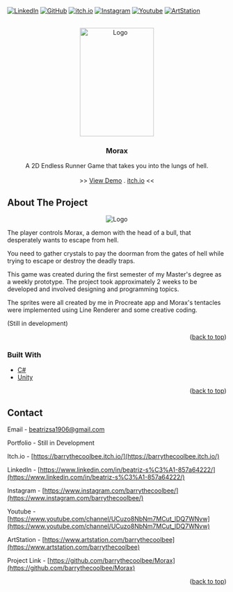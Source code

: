 <div id="top"></div>

[![LinkedIn][linkedin-shield]][linkedin-url]
[![GitHub][github-shield]][github-url]
[![itch.io][itch-shield]][itch-url]
[![Instagram][instagram-shield]][instagram-url]
[![Youtube][youtube-shield]][youtube-url]
[![ArtStation][artstation-shield]][artstation-url]

<!-- PROJECT LOGO -->
<br />
<div align="center">
  <a href="https://github.com/barrythecoolbee/Morax">
    <img src="Assets/Sprites/CharSprites/Idle/Idle1.png" alt="Logo" width="170" height="250">
  </a>

<h3 align="center">Morax</h3>

  <p align="center">
    A 2D Endless Runner Game that takes you into the lungs of hell.
    <br />
    <br />
    >>
    <a href="https://github.com/github_username/repo_name/youtubevideo">View Demo</a>
    .
    <a href="https://barrythecoolbee.itch.io/morax">itch.io</a>
    <<
  </p>
</div>




<!-- ABOUT THE PROJECT -->
## About The Project

<p align="center">
<img src="Assets/Sprites/UI/Untitled_Artwork 9.png" alt="Logo">
</p>

The player controls Morax, a demon with the head of a bull, that desperately wants to escape from hell. 

You need to gather crystals to pay the doorman from the gates of hell while trying to escape or destroy the deadly traps.

This game was created during the first semester of my Master's degree as a weekly prototype. The project took approximately 2 weeks to be developed and involved designing and programming topics. 

The sprites were all created by me in Procreate app and Morax's tentacles were implemented using Line Renderer and some creative coding.

(Still in development)

<p align="right">(<a href="#top">back to top</a>)</p>



### Built With

* [C#](https://en.wikipedia.org/wiki/C_Sharp_(programming_language))
* [Unity](https://unity.com/)

<p align="right">(<a href="#top">back to top</a>)</p>


<!-- CONTACT -->
## Contact

Email - beatrizsa1906@gmail.com

Portfolio - Still in Development

Itch.io - [https://barrythecoolbee.itch.io/](https://barrythecoolbee.itch.io/)

LinkedIn - [https://www.linkedin.com/in/beatriz-s%C3%A1-857a64222/](https://www.linkedin.com/in/beatriz-s%C3%A1-857a64222/)

Instagram - [https://www.instagram.com/barrythecoolbee/](https://www.instagram.com/barrythecoolbee/)

Youtube - [https://www.youtube.com/channel/UCuzo8NbNm7MCut_lDQ7WNvw](https://www.youtube.com/channel/UCuzo8NbNm7MCut_lDQ7WNvw)

ArtStation - [https://www.artstation.com/barrythecoolbee](https://www.artstation.com/barrythecoolbee)

Project Link - [https://github.com/barrythecoolbee/Morax](https://github.com/barrythecoolbee/Morax)

<p align="right">(<a href="#top">back to top</a>)</p>


[linkedin-shield]: https://img.shields.io/badge/-LinkedIn-black.svg?style=for-the-badge&logo=linkedin&colorB=555
[linkedin-url]: https://www.linkedin.com/in/beatriz-s%C3%A1-857a64222/
[github-shield]: https://img.shields.io/badge/-GitHub-black.svg?style=for-the-badge&logo=github&colorB=555
[github-url]: https://github.com/barrythecoolbee
[itch-shield]: https://img.shields.io/badge/-itch.io-black.svg?style=for-the-badge&logo=itch.io&colorB=555
[itch-url]: https://barrythecoolbee.itch.io/
[instagram-shield]: https://img.shields.io/badge/-Instagram-black.svg?style=for-the-badge&logo=instagram&colorB=555
[instagram-url]: https://www.instagram.com/barrythecoolbee/
[youtube-shield]: https://img.shields.io/badge/-Youtube-black.svg?style=for-the-badge&logo=youtube&colorB=555
[youtube-url]: https://www.youtube.com/channel/UCuzo8NbNm7MCut_lDQ7WNvw
[artstation-shield]: https://img.shields.io/badge/-ArtStation-black.svg?style=for-the-badge&logo=artstation&colorB=555
[artstation-url]: https://www.artstation.com/barrythecoolbee
